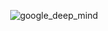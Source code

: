 
<p align="center">
  <img src="https://github.com/HatmanStack/HatmanStack/blob/a1c0bfcdd7247f962b1696f01297bf839db0944e/google_deep_mind.gif" alt="google_deep_mind"/>
</p>
